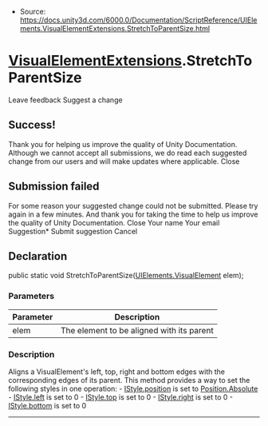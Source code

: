 * Source: https://docs.unity3d.com/6000.0/Documentation/ScriptReference/UIElements.VisualElementExtensions.StretchToParentSize.html

#  [VisualElementExtensions](https://docs.unity3d.com/6000.0/Documentation/ScriptReference/UIElements.VisualElementExtensions.html).StretchToParentSize
Leave feedback
Suggest a change
## Success!
Thank you for helping us improve the quality of Unity Documentation. Although we cannot accept all submissions, we do read each suggested change from our users and will make updates where applicable.
Close
## Submission failed
For some reason your suggested change could not be submitted. Please <a>try again</a> in a few minutes. And thank you for taking the time to help us improve the quality of Unity Documentation.
Close
Your name Your email Suggestion* Submit suggestion
Cancel
## Declaration
public static void StretchToParentSize([UIElements.VisualElement](https://docs.unity3d.com/6000.0/Documentation/ScriptReference/UIElements.VisualElement.html) elem); 
### Parameters
Parameter | Description  
---|---  
elem | The element to be aligned with its parent  
### Description
Aligns a VisualElement's left, top, right and bottom edges with the corresponding edges of its parent. 
This method provides a way to set the following styles in one operation: - [IStyle.position](https://docs.unity3d.com/6000.0/Documentation/ScriptReference/UIElements.IStyle-position.html) is set to [Position.Absolute](https://docs.unity3d.com/6000.0/Documentation/ScriptReference/UIElements.Position.Absolute.html) - [IStyle.left](https://docs.unity3d.com/6000.0/Documentation/ScriptReference/UIElements.IStyle-left.html) is set to 0 - [IStyle.top](https://docs.unity3d.com/6000.0/Documentation/ScriptReference/UIElements.IStyle-top.html) is set to 0 - [IStyle.right](https://docs.unity3d.com/6000.0/Documentation/ScriptReference/UIElements.IStyle-right.html) is set to 0 - [IStyle.bottom](https://docs.unity3d.com/6000.0/Documentation/ScriptReference/UIElements.IStyle-bottom.html) is set to 0 
* * *
